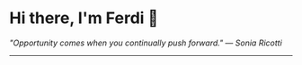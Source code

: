 <h1>Hi there, I'm Ferdi 👋</h1>

<p><em>
  "Opportunity comes when you continually push forward." — Sonia Ricotti
</em></p>

---
